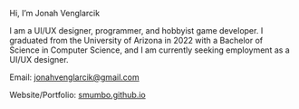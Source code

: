 Hi, I’m Jonah Venglarcik

I am a UI/UX designer, programmer, and hobbyist game developer.
I graduated from the University of Arizona in 2022 with a Bachelor of Science in Computer Science,
and I am currently seeking employment as a UI/UX designer.

Email: jonahvenglarcik@gmail.com

Website/Portfolio: [smumbo.github.io](https://smumbo.github.io)
